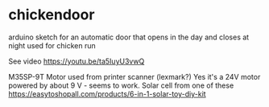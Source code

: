 # chickendoor
arduino sketch for an automatic door that opens in the day and closes at night used for chicken run

See video https://youtu.be/ta5IuyU3vwQ

M35SP-9T Motor used from printer scanner (lexmark?) 
    Yes it's a 24V motor powered by about 9 V - seems to work.
Solar cell from one of these https://easytoshopall.com/products/6-in-1-solar-toy-diy-kit
